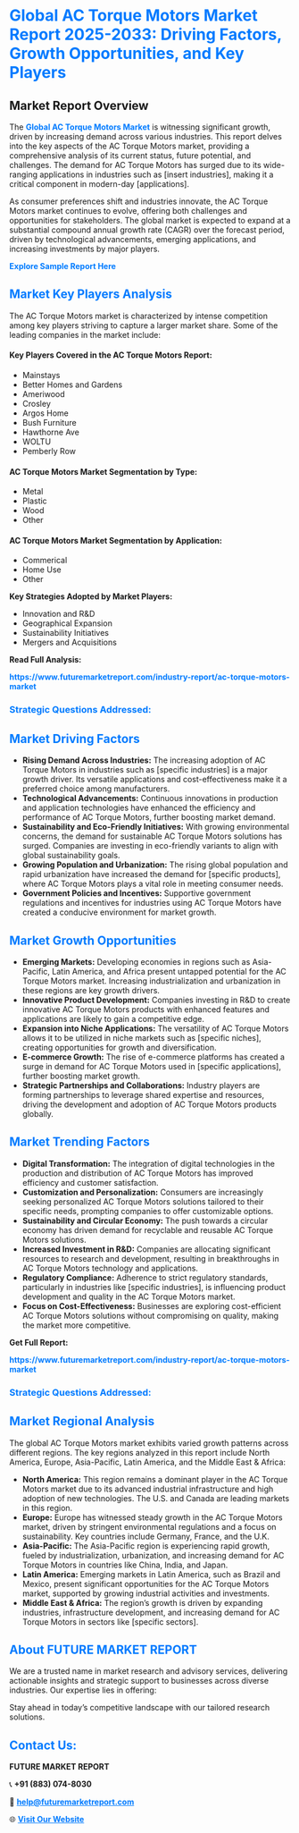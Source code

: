 <h1 style="color: #007BFF;">Global AC Torque Motors Market Report 2025-2033: Driving Factors, Growth Opportunities, and Key Players</h1>

<section id="overview">
<h2>Market Report Overview</h2>
<p>The <a href="https://www.futuremarketreport.com/industry-report/ac-torque-motors-market" style="color: #007BFF; text-decoration: none;"><strong>Global AC Torque Motors Market</strong></a> is witnessing significant growth, driven by increasing demand across various industries. This report delves into the key aspects of the AC Torque Motors market, providing a comprehensive analysis of its current status, future potential, and challenges. The demand for AC Torque Motors has surged due to its wide-ranging applications in industries such as [insert industries], making it a critical component in modern-day [applications].</p>
<p>As consumer preferences shift and industries innovate, the AC Torque Motors market continues to evolve, offering both challenges and opportunities for stakeholders. The global market is expected to expand at a substantial compound annual growth rate (CAGR) over the forecast period, driven by technological advancements, emerging applications, and increasing investments by major players.</p>
</section>

<section id="overview">
<p><a href="https://www.futuremarketreport.com/request-sample/reportId=31732" style="color: #007BFF; text-decoration: none;"><strong>Explore Sample Report Here</strong></a></p>
</section>

<section id="key-players">
<h2 style="color: #007BFF;">Market Key Players Analysis</h2>
<p>The AC Torque Motors market is characterized by intense competition among key players striving to capture a larger market share. Some of the leading companies in the market include:</p>
<h4>Key Players Covered in the AC Torque Motors Report:</h4>
<ul><li>Mainstays</li><li>Better Homes and Gardens</li><li>Ameriwood</li><li>Crosley</li><li>Argos Home</li><li>Bush Furniture</li><li>Hawthorne Ave</li><li>WOLTU</li><li>Pemberly Row</li></ul>
<h4>AC Torque Motors Market Segmentation by Type:</h4>
<ul><li>Metal</li><li>Plastic</li><li>Wood</li><li>Other</li></ul>

<h4>AC Torque Motors Market Segmentation by Application:</h4>
<ul><li>Commerical</li><li>Home Use</li><li>Other</li></ul>
<p><strong>Key Strategies Adopted by Market Players:</strong></p>
<ul>
<li>Innovation and R&D</li>
<li>Geographical Expansion</li>
<li>Sustainability Initiatives</li>
<li>Mergers and Acquisitions</li>
</ul>
</section>

<section>
<p><strong>Read Full Analysis: </strong></p><a href="https://www.futuremarketreport.com/industry-report/ac-torque-motors-market" style="color: #007BFF; text-decoration: none;"><strong>https://www.futuremarketreport.com/industry-report/ac-torque-motors-market</strong></a>
<h3 style="color: #007BFF;">Strategic Questions Addressed:</h3>
</section>

<section id="driving-factors">
<h2 style="color: #007BFF;">Market Driving Factors</h2>
<ul>
<li><strong>Rising Demand Across Industries:</strong> The increasing adoption of AC Torque Motors in industries such as [specific industries] is a major growth driver. Its versatile applications and cost-effectiveness make it a preferred choice among manufacturers.</li>
<li><strong>Technological Advancements:</strong> Continuous innovations in production and application technologies have enhanced the efficiency and performance of AC Torque Motors, further boosting market demand.</li>
<li><strong>Sustainability and Eco-Friendly Initiatives:</strong> With growing environmental concerns, the demand for sustainable AC Torque Motors solutions has surged. Companies are investing in eco-friendly variants to align with global sustainability goals.</li>
<li><strong>Growing Population and Urbanization:</strong> The rising global population and rapid urbanization have increased the demand for [specific products], where AC Torque Motors plays a vital role in meeting consumer needs.</li>
<li><strong>Government Policies and Incentives:</strong> Supportive government regulations and incentives for industries using AC Torque Motors have created a conducive environment for market growth.</li>
</ul>
</section>

<section id="growth-opportunities">
<h2 style="color: #007BFF;">Market Growth Opportunities</h2>
<ul>
<li><strong>Emerging Markets:</strong> Developing economies in regions such as Asia-Pacific, Latin America, and Africa present untapped potential for the AC Torque Motors market. Increasing industrialization and urbanization in these regions are key growth drivers.</li>
<li><strong>Innovative Product Development:</strong> Companies investing in R&D to create innovative AC Torque Motors products with enhanced features and applications are likely to gain a competitive edge.</li>
<li><strong>Expansion into Niche Applications:</strong> The versatility of AC Torque Motors allows it to be utilized in niche markets such as [specific niches], creating opportunities for growth and diversification.</li>
<li><strong>E-commerce Growth:</strong> The rise of e-commerce platforms has created a surge in demand for AC Torque Motors used in [specific applications], further boosting market growth.</li>
<li><strong>Strategic Partnerships and Collaborations:</strong> Industry players are forming partnerships to leverage shared expertise and resources, driving the development and adoption of AC Torque Motors products globally.</li>
</ul>
</section>

<section id="trending-factors">
<h2 style="color: #007BFF;">Market Trending Factors</h2>
<ul>
<li><strong>Digital Transformation:</strong> The integration of digital technologies in the production and distribution of AC Torque Motors has improved efficiency and customer satisfaction.</li>
<li><strong>Customization and Personalization:</strong> Consumers are increasingly seeking personalized AC Torque Motors solutions tailored to their specific needs, prompting companies to offer customizable options.</li>
<li><strong>Sustainability and Circular Economy:</strong> The push towards a circular economy has driven demand for recyclable and reusable AC Torque Motors solutions.</li>
<li><strong>Increased Investment in R&D:</strong> Companies are allocating significant resources to research and development, resulting in breakthroughs in AC Torque Motors technology and applications.</li>
<li><strong>Regulatory Compliance:</strong> Adherence to strict regulatory standards, particularly in industries like [specific industries], is influencing product development and quality in the AC Torque Motors market.</li>
<li><strong>Focus on Cost-Effectiveness:</strong> Businesses are exploring cost-efficient AC Torque Motors solutions without compromising on quality, making the market more competitive.</li>
</ul>
</section>

<section>
<p><strong>Get Full Report: </strong></p><a href="https://www.futuremarketreport.com/industry-report/ac-torque-motors-market" style="color: #007BFF; text-decoration: none;"><strong>https://www.futuremarketreport.com/industry-report/ac-torque-motors-market</strong></a>
<h3 style="color: #007BFF;">Strategic Questions Addressed:</h3>
</section>


<section id="regional-analysis">
<h2 style="color: #007BFF;">Market Regional Analysis</h2>
<p>The global AC Torque Motors market exhibits varied growth patterns across different regions. The key regions analyzed in this report include North America, Europe, Asia-Pacific, Latin America, and the Middle East & Africa:</p>
<ul>
<li><strong>North America:</strong> This region remains a dominant player in the AC Torque Motors market due to its advanced industrial infrastructure and high adoption of new technologies. The U.S. and Canada are leading markets in this region.</li>
<li><strong>Europe:</strong> Europe has witnessed steady growth in the AC Torque Motors market, driven by stringent environmental regulations and a focus on sustainability. Key countries include Germany, France, and the U.K.</li>
<li><strong>Asia-Pacific:</strong> The Asia-Pacific region is experiencing rapid growth, fueled by industrialization, urbanization, and increasing demand for AC Torque Motors in countries like China, India, and Japan.</li>
<li><strong>Latin America:</strong> Emerging markets in Latin America, such as Brazil and Mexico, present significant opportunities for the AC Torque Motors market, supported by growing industrial activities and investments.</li>
<li><strong>Middle East & Africa:</strong> The region’s growth is driven by expanding industries, infrastructure development, and increasing demand for AC Torque Motors in sectors like [specific sectors].</li>
</ul>
</section>

<footer>
<h2 style="color: #007BFF;">About FUTURE MARKET REPORT</h2>
<p>We are a trusted name in market research and advisory services, delivering actionable insights and strategic support to businesses across diverse industries. Our expertise lies in offering:</p>

<p>Stay ahead in today’s competitive landscape with our tailored research solutions.</p>

<h2 style="color: #007BFF;">Contact Us:</h2>
<p><strong>FUTURE MARKET REPORT</strong></p>
<p>📞 <strong>+91 (883) 074-8030</strong></p>
<p>📧 <strong><a href="mailto:help@futuremarketreport.com" style="color: #007BFF;">help@futuremarketreport.com</a></strong></p>
<p>🌐 <strong><a href="https://www.futuremarketreport.com/" style="color: #007BFF;">Visit Our Website</a></strong></p>
</footer>